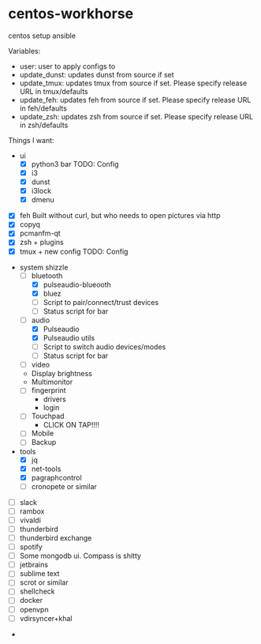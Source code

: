 # centos-workhorse
centos setup ansible


Variables:
 - user: user to apply configs to
 - update_dunst: updates dunst from source if set 
 - update_tmux: updates tmux from source if set. Please specify release URL in tmux/defaults
 - update_feh: updates feh from source if set. Please specify release URL in feh/defaults
 - update_zsh: updates zsh from source if set. Please specify release URL in zsh/defaults


Things I want:
- ui
    - [x] python3 bar               TODO: Config
    - [x] i3              
    - [x] dunst
    - [x] i3lock
    - [x] dmenu
- [x] feh                           Built without curl, but who needs to open pictures via http
- [x] copyq                         
- [x] pcmanfm-qt
- [x] zsh + plugins                 
- [x] tmux + new config             TODO: Config
- system shizzle
    - [ ] bluetooth
        - [x] pulseaudio-blueooth
        - [x] bluez
        - [ ] Script to pair/connect/trust devices
        - [ ] Status script for bar
    - [ ] audio
        - [x] Pulseaudio
        - [x] Pulseaudio utils
        - [ ] Script to switch audio devices/modes
        - [ ] Status script for bar
    - [ ] video
	- Display brightness
	- Multimonitor
    - [ ] fingerprint
        - drivers
        - login
    - [ ] Touchpad
        - CLICK ON TAP!!!!
    - [ ] Mobile
    - [ ] Backup
- tools
    - [x] jq
    - [x] net-tools
    - [x] pagraphcontrol
    - [ ] cronopete or similar
- [ ] slack
- [ ] rambox
- [ ] vivaldi
- [ ] thunderbird
- [ ] thunderbird exchange
- [ ] spotify
- [ ] Some mongodb ui. Compass is shitty
- [ ] jetbrains
- [ ] sublime text
- [ ] scrot or similar
- [ ] shellcheck
- [ ] docker
- [ ] openvpn
- [ ] vdirsyncer+khal
-
